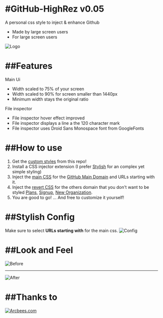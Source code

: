 #GitHub-HighRez v0.05
==============

A personal css style to inject &amp; enhance Github

* Made by large screen users 
* For large screen users 

![Logo](https://raw.github.com/ArcBees/github-highrez/master/src/img/gitHub-presentation-logoSmall.png)

##Features
==============
Main Ui
* Width scaled to 75% of your screen
* Width scaled to 90% for screen smaller than 1440px
* Minimum width stays the original ratio

File inspector
* File inspector hover effect improved
* File inspector displays a line a the 120 character mark
* File inspector uses Droid Sans Monospace font from GoogleFonts


##How to use
==============

1. Get the [custom styles](https://github.com/ArcBees/github-highrez/tree/master/src/css) from this repo!
2. Install a CSS injector extension (I prefer [Stylish](https://chrome.google.com/webstore/detail/stylish/fjnbnpbmkenffdnngjfgmeleoegfcffe?utm_source=chrome-ntp-icon) for an complex yet simple styling)
3. Inject the [main CSS](https://raw.github.com/ArcBees/github-highrez/master/src/css/github.css) for the [GitHub Main Domain](https://github.com/) and URLs starting with it.
4. Inject the [revert CSS](https://raw.github.com/ArcBees/github-highrez/master/src/css/githubRevert.css) for the others domain that you don't want to be styled [Plans](https://github.com/plans), [Signup](https://github.com/signup), [New Organization](https://github.com/account/organizations/new).
4. You are good to go! ... And free to customize it yourself!


##Stylish Config
==============
Make sure to select **URLs starting with** for the main css.
![Config](https://raw.github.com/ArcBees/github-highrez/master/src/img/gitHub-presentation-config.png)

##Look and Feel
==============
![Before](https://raw.github.com/ArcBees/github-highrez/master/src/img/gitHub-presentation-before.png)

***
![After](https://raw.github.com/ArcBees/github-highrez/master/src/img/gitHub-presentation-after.png)

##Thanks to
==============

[![Arcbees.com](http://arcbees-ads.appspot.com/ad.png)](http://arcbees.com)
